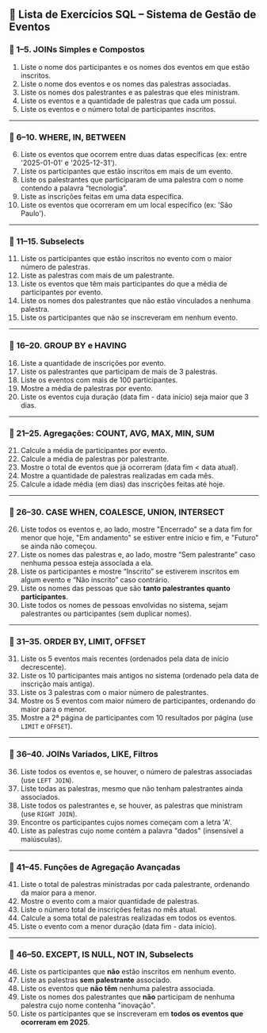 ## 📝 Lista de Exercícios SQL – Sistema de Gestão de Eventos

### 🔹 1–5. JOINs Simples e Compostos

1. Liste o nome dos participantes e os nomes dos eventos em que estão inscritos.
2. Liste o nome dos eventos e os nomes das palestras associadas.
3. Liste os nomes dos palestrantes e as palestras que eles ministram.
4. Liste os eventos e a quantidade de palestras que cada um possui.
5. Liste os eventos e o número total de participantes inscritos.

---

### 🔹 6–10. WHERE, IN, BETWEEN

6. Liste os eventos que ocorrem entre duas datas específicas (ex: entre '2025-01-01' e '2025-12-31').
7. Liste os participantes que estão inscritos em mais de um evento.
8. Liste os palestrantes que participaram de uma palestra com o nome contendo a palavra “tecnologia”.
9. Liste as inscrições feitas em uma data específica.
10. Liste os eventos que ocorreram em um local específico (ex: 'São Paulo').

---

### 🔹 11–15. Subselects

11. Liste os participantes que estão inscritos no evento com o maior número de palestras.
12. Liste as palestras com mais de um palestrante.
13. Liste os eventos que têm mais participantes do que a média de participantes por evento.
14. Liste os nomes dos palestrantes que não estão vinculados a nenhuma palestra.
15. Liste os participantes que não se inscreveram em nenhum evento.

---

### 🔹 16–20. GROUP BY e HAVING

16. Liste a quantidade de inscrições por evento.
17. Liste os palestrantes que participam de mais de 3 palestras.
18. Liste os eventos com mais de 100 participantes.
19. Mostre a média de palestras por evento.
20. Liste os eventos cuja duração (data fim - data início) seja maior que 3 dias.

---

### 🔹 21–25. Agregações: COUNT, AVG, MAX, MIN, SUM

21. Calcule a média de participantes por evento.
22. Calcule a média de palestras por palestrante.
23. Mostre o total de eventos que já ocorreram (data fim < data atual).
24. Mostre a quantidade de palestras realizadas em cada mês.
25. Calcule a idade média (em dias) das inscrições feitas até hoje.

---

### 🔹 26–30. CASE WHEN, COALESCE, UNION, INTERSECT

26. Liste todos os eventos e, ao lado, mostre "Encerrado" se a data fim for menor que hoje, "Em andamento" se estiver entre início e fim, e "Futuro" se ainda não começou.
27. Liste os nomes das palestras e, ao lado, mostre “Sem palestrante” caso nenhuma pessoa esteja associada a ela.
28. Liste os participantes e mostre “Inscrito” se estiverem inscritos em algum evento e “Não inscrito” caso contrário.
29. Liste os nomes das pessoas que são **tanto palestrantes quanto participantes**.
30. Liste todos os nomes de pessoas envolvidas no sistema, sejam palestrantes ou participantes (sem duplicar nomes).

---

### 🔹 31–35. ORDER BY, LIMIT, OFFSET

31. Liste os 5 eventos mais recentes (ordenados pela data de início decrescente).
32. Liste os 10 participantes mais antigos no sistema (ordenado pela data de inscrição mais antiga).
33. Liste os 3 palestras com o maior número de palestrantes.
34. Mostre os 5 eventos com maior número de participantes, ordenando do maior para o menor.
35. Mostre a 2ª página de participantes com 10 resultados por página (use `LIMIT` e `OFFSET`).

---

### 🔹 36–40. JOINs Variados, LIKE, Filtros

36. Liste todos os eventos e, se houver, o número de palestras associadas (use `LEFT JOIN`).
37. Liste todas as palestras, mesmo que não tenham palestrantes ainda associados.
38. Liste todos os palestrantes e, se houver, as palestras que ministram (use `RIGHT JOIN`).
39. Encontre os participantes cujos nomes começam com a letra 'A'.
40. Liste as palestras cujo nome contém a palavra "dados" (insensível a maiúsculas).

---

### 🔹 41–45. Funções de Agregação Avançadas

41. Liste o total de palestras ministradas por cada palestrante, ordenando da maior para a menor.
42. Mostre o evento com a maior quantidade de palestras.
43. Liste o número total de inscrições feitas no mês atual.
44. Calcule a soma total de palestras realizadas em todos os eventos.
45. Liste o evento com a menor duração (data fim - data início).

---

### 🔹 46–50. EXCEPT, IS NULL, NOT IN, Subselects

46. Liste os participantes que **não** estão inscritos em nenhum evento.
47. Liste as palestras **sem palestrante** associado.
48. Liste os eventos que **não têm** nenhuma palestra associada.
49. Liste os nomes dos palestrantes que **não** participam de nenhuma palestra cujo nome contenha "inovação".
50. Liste os participantes que se inscreveram em **todos os eventos que ocorreram em 2025**.

